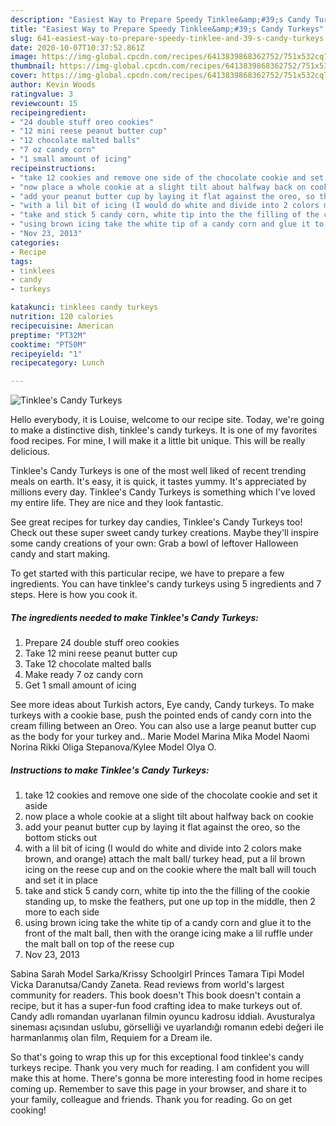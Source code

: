 ```yaml
---
description: "Easiest Way to Prepare Speedy Tinklee&amp;#39;s Candy Turkeys"
title: "Easiest Way to Prepare Speedy Tinklee&amp;#39;s Candy Turkeys"
slug: 641-easiest-way-to-prepare-speedy-tinklee-and-39-s-candy-turkeys
date: 2020-10-07T10:37:52.861Z
image: https://img-global.cpcdn.com/recipes/6413839868362752/751x532cq70/tinklees-candy-turkeys-recipe-main-photo.jpg
thumbnail: https://img-global.cpcdn.com/recipes/6413839868362752/751x532cq70/tinklees-candy-turkeys-recipe-main-photo.jpg
cover: https://img-global.cpcdn.com/recipes/6413839868362752/751x532cq70/tinklees-candy-turkeys-recipe-main-photo.jpg
author: Kevin Woods
ratingvalue: 3
reviewcount: 15
recipeingredient:
- "24 double stuff oreo cookies"
- "12 mini reese peanut butter cup"
- "12 chocolate malted balls"
- "7 oz candy corn"
- "1 small amount of icing"
recipeinstructions:
- "take 12 cookies and remove one side of the chocolate cookie and set it aside"
- "now place a whole cookie at a slight tilt about halfway back on cookie"
- "add your peanut butter cup by laying it flat against the oreo, so the bottom sticks out"
- "with a lil bit of icing (I would do white and divide into 2 colors make brown, and orange) attach the malt ball/ turkey head, put a lil brown icing on the reese cup and on the cookie where the malt ball will touch and set it in place"
- "take and stick 5 candy corn, white tip into the the filling of the cookie standing up, to mske the feathers, put one up top in the middle,  then 2 more to each side"
- "using brown icing take the white tip of a candy corn and glue it to the front of the malt ball, then with the orange icing make a lil ruffle under the malt ball on top of the reese cup"
- "Nov 23, 2013"
categories:
- Recipe
tags:
- tinklees
- candy
- turkeys

katakunci: tinklees candy turkeys 
nutrition: 120 calories
recipecuisine: American
preptime: "PT32M"
cooktime: "PT50M"
recipeyield: "1"
recipecategory: Lunch

---
```



![Tinklee&#39;s Candy Turkeys](https://img-global.cpcdn.com/recipes/6413839868362752/751x532cq70/tinklees-candy-turkeys-recipe-main-photo.jpg)

Hello everybody, it is Louise, welcome to our recipe site. Today, we're going to make a distinctive dish, tinklee&#39;s candy turkeys. It is one of my favorites food recipes. For mine, I will make it a little bit unique. This will be really delicious.

Tinklee&#39;s Candy Turkeys is one of the most well liked of recent trending meals on earth. It's easy, it is quick, it tastes yummy. It's appreciated by millions every day. Tinklee&#39;s Candy Turkeys is something which I've loved my entire life. They are nice and they look fantastic.

See great recipes for turkey day candies, Tinklee&#39;s Candy Turkeys too! Check out these super sweet candy turkey creations. Maybe they&#39;ll inspire some candy creations of your own: Grab a bowl of leftover Halloween candy and start making.


To get started with this particular recipe, we have to prepare a few ingredients. You can have tinklee&#39;s candy turkeys using 5 ingredients and 7 steps. Here is how you cook it.

<!--inarticleads1-->

##### The ingredients needed to make Tinklee&#39;s Candy Turkeys:

1. Prepare 24 double stuff oreo cookies
1. Take 12 mini reese peanut butter cup
1. Take 12 chocolate malted balls
1. Make ready 7 oz candy corn
1. Get 1 small amount of icing


See more ideas about Turkish actors, Eye candy, Candy turkeys. To make turkeys with a cookie base, push the pointed ends of candy corn into the cream filling between an Oreo. You can also use a large peanut butter cup as the body for your turkey and.. Marie Model Marina Mika Model Naomi Norina Rikki Oliga Stepanova/Kylee Model Olya O. 

<!--inarticleads2-->

##### Instructions to make Tinklee&#39;s Candy Turkeys:

1. take 12 cookies and remove one side of the chocolate cookie and set it aside
1. now place a whole cookie at a slight tilt about halfway back on cookie
1. add your peanut butter cup by laying it flat against the oreo, so the bottom sticks out
1. with a lil bit of icing (I would do white and divide into 2 colors make brown, and orange) attach the malt ball/ turkey head, put a lil brown icing on the reese cup and on the cookie where the malt ball will touch and set it in place
1. take and stick 5 candy corn, white tip into the the filling of the cookie standing up, to mske the feathers, put one up top in the middle,  then 2 more to each side
1. using brown icing take the white tip of a candy corn and glue it to the front of the malt ball, then with the orange icing make a lil ruffle under the malt ball on top of the reese cup
1. Nov 23, 2013


Sabina Sarah Model Sarka/Krissy Schoolgirl Princes Tamara Tipi Model Vicka Daranutsa/Candy Zaneta. Read reviews from world&#39;s largest community for readers. This book doesn&#39;t This book doesn&#39;t contain a recipe, but it has a super-fun food crafting idea to make turkeys out of. Candy adlı romandan uyarlanan filmin oyuncu kadrosu iddialı. Avusturalya sineması açısından uslubu, görselliği ve uyarlandığı romanın edebi değeri ile harmanlanmış olan film, Requiem for a Dream ile. 

So that's going to wrap this up for this exceptional food tinklee&#39;s candy turkeys recipe. Thank you very much for reading. I am confident you will make this at home. There's gonna be more interesting food in home recipes coming up. Remember to save this page in your browser, and share it to your family, colleague and friends. Thank you for reading. Go on get cooking!
